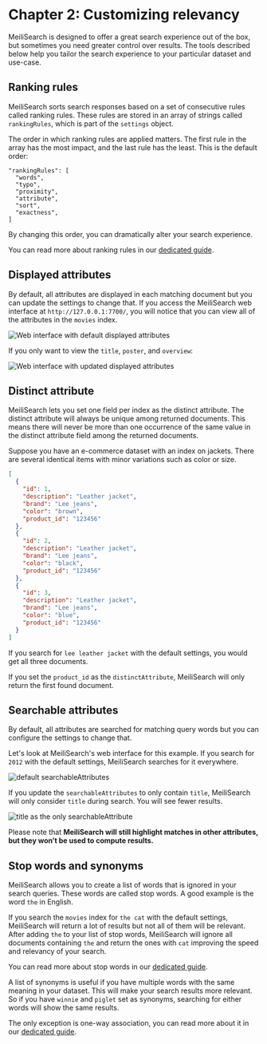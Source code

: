 # Chapter 2: Customizing relevancy

MeiliSearch is designed to offer a great search experience out of the box, but sometimes you need greater control over results. The tools described below help you tailor the search experience to your particular dataset and use-case.

## Ranking rules


MeiliSearch sorts search responses based on a set of consecutive rules called ranking rules. These rules are stored in an array of strings called `rankingRules`, which is part of the `settings` object.

The order in which ranking rules are applied matters. The first rule in the array has the most impact, and the last rule has the least. This is the default order:

```
"rankingRules": [
  "words",
  "typo",
  "proximity",
  "attribute",
  "sort",
  "exactness",
]
```

By changing this order, you can dramatically alter your search experience. 


You can read more about ranking rules in our [dedicated guide](/learn/core_concepts/relevancy.md).

## Displayed attributes

By default, all attributes are displayed in each matching document but you can update the settings to change that. If you access the MeiliSearch web interface at `http://127.0.0.1:7700/`, you will notice that you can view all of the attributes in the `movies` index.

![Web interface with default displayed attributes](/getting-started/default_displayed_attributes.png)

If you only want to view the `title`, `poster`, and `overview`:

<CodeSamples id= "getting_started_update_displayedAttributes_md" />

![Web interface with updated displayed attributes](/getting-started/updated_displayed_attributes.png)  

## Distinct attribute

MeiliSearch lets you set one field per index as the distinct attribute. The distinct attribute will always be unique among returned documents. This means there will never be more than one occurrence of the same value in the distinct attribute field among the returned documents.

Suppose you have an e-commerce dataset with an index on jackets. There are several identical items with minor variations such as color or size.

```json
[
  {
    "id": 1,
    "description": "Leather jacket",
    "brand": "Lee jeans",
    "color": "brown",
    "product_id": "123456"
  },
  {
    "id": 2,
    "description": "Leather jacket",
    "brand": "Lee jeans",
    "color": "black",
    "product_id": "123456"
  },
  {
    "id": 3,
    "description": "Leather jacket",
    "brand": "Lee jeans",
    "color": "blue",
    "product_id": "123456"
  }
]
```

If you search for `lee leather jacket` with the default settings, you would get all three documents.

If you set the `product_id` as the `distinctAttribute`, MeiliSearch will only return the first found document.

## Searchable attributes

By default, all attributes are searched for matching query words but you can configure the settings to change that.

Let's look at MeiliSearch's web interface for this example. If you search for `2012` with the default settings, MeiliSearch searches for it everywhere.

![default searchableAttributes](/getting-started/default_searchableAttributes.gif)

If you update the `searchableAttributes` to only contain `title`, MeiliSearch will only consider `title` during search. You will see fewer results.

![title as the only searchableAttribute](/getting-started/title_searchableAttributes.gif)

Please note that **MeiliSearch will still highlight matches in other attributes, but they won’t be used to compute results.**

## Stop words and synonyms

MeiliSearch allows you to create a list of words that is ignored in your search queries. These words are called stop words. A good example is the word `the` in English.

If you search the `movies` index for `the cat` with the default settings, MeiliSearch will return a lot of results but not all of them will be relevant. After adding `the` to your list of stop words, MeiliSearch will ignore all documents containing `the` and return the ones with `cat` improving the speed and relevancy of your search.

You can read more about stop words in our [dedicated guide](/reference/features/stop_words.md).

A list of synonyms is useful if you have multiple words with the same meaning in your dataset. This will make your search results more relevant. So if you have `winnie` and `piglet` set as synonyms, searching for either words will show the same results.

The only exception is one-way association, you can read more about it in our [dedicated guide](/reference/features/synonyms.md#one-way-association).
